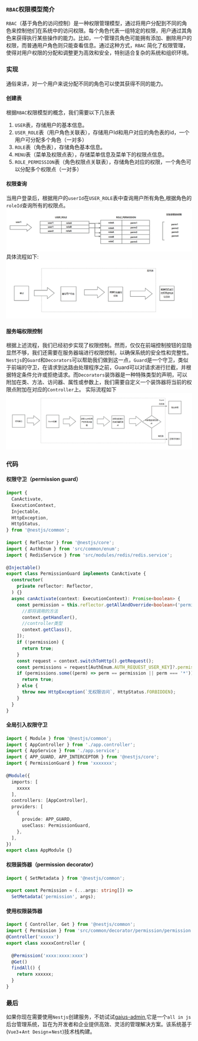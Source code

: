 ### `RBAC`权限模型简介
`RBAC`（基于角色的访问控制）是一种权限管理模型，通过将用户分配到不同的角色来控制他们在系统中的访问权限。每个角色代表一组特定的权限，用户通过其角色来获得执行某些操作的能力。比如，一个管理员角色可能拥有添加、删除用户的权限，而普通用户角色则只能查看信息。通过这种方式，`RBAC` 简化了权限管理，使得对用户权限的分配和调整更为高效和安全，特别适合复杂的系统和组织环境。
### 实现
通俗来讲，对一个用户来说分配不同的角色可以使其获得不同的能力。
#### 创建表
根据`RBAC`权限模型的概念，我们需要以下几张表
1. `USER`表，存储用户的基本信息。
2. `USER_ROLE`表（用户角色关联表），存储用户Id和用户对应的角色表的id，一个用户可分配多个角色（一对多）
3. `ROLE`表（角色表），存储角色基本信息。
4. `MENU`表（菜单及权限点表），存储菜单信息及菜单下的权限点信息。
5. `ROLE_PERMISSION`表（角色权限点关联表），存储角色对应的权限，一个角色可以分配多个权限点（一对多）
#### 权限查询
当用户登录后，根据用户的`userId`在`USER_ROLE`表中查询用户所有角色,根据角色的`roleId`查询所有的权限点。
![role.png](../../assets/images/gaius-admin/role.png)
具体流程如下:
![流程图](../../assets/images/gaius-admin/流程图.png)

#### 服务端权限控制
根据上述流程，我们已经初步实现了权限控制。然而，仅仅在前端控制按钮的显隐显然不够，我们还需要在服务器端进行权限控制，以确保系统的安全性和完整性。
`Nestjs`的`Guard`和`Decorators`可以帮助我们做到这一点，`Guard`是一个守卫，类似于前端的守卫，在请求到达路由处理程序之前，Guard可以对请求进行拦截，并根据特定条件允许或拒绝请求。而`Decorators`装饰器是一种特殊类型的声明，可以附加在类、方法、访问器、属性或参数上，我们需要自定义一个装饰器将当前的权限点附加在对应的`Controller`上。
实际流程如下
![server流程图](../../assets/images/gaius-admin/server流程图.png)
### 代码
#### 权限守卫（permission guard）
```typescript
import {
  CanActivate,
  ExecutionContext,
  Injectable,
  HttpException,
  HttpStatus,
} from '@nestjs/common';

import { Reflector } from '@nestjs/core';
import { AuthEnum } from 'src/common/enum';
import { RedisService } from 'src/modules/redis/redis.service';

@Injectable()
export class PermissionGuard implements CanActivate {
  constructor(
    private reflector: Reflector,
  ) {}
  async canActivate(context: ExecutionContext): Promise<boolean> {
    const permission = this.reflector.getAllAndOverride<boolean>('permission', [
      //即将调用的方法
      context.getHandler(),
      //controller类型
      context.getClass(),
    ]);
    if (!permission) {
      return true;
    }
    const request = context.switchToHttp().getRequest();
    const permissions = request[AuthEnum.AUTH_REQUEST_USER_KEY]?.permissions;
    if (permissions.some((perm) => perm == permission || perm === '*')) {
      return true;
    } else {
      throw new HttpException(`无权限访问`, HttpStatus.FORBIDDEN);
    }
  }
}
```
#### 全局引入权限守卫
```typescript
import { Module } from '@nestjs/common';
import { AppController } from './app.controller';
import { AppService } from './app.service';
import { APP_GUARD, APP_INTERCEPTOR } from '@nestjs/core';
import { PermissionGuard } from 'xxxxxxx';

@Module({
  imports: [
    xxxxx
  ],
  controllers: [AppController],
  providers: [
    {
      provide: APP_GUARD,
      useClass: PermissionGuard,
    },
  ],
})
export class AppModule {}
```
#### 权限装饰器（permission decorator）
```typescript
import { SetMetadata } from '@nestjs/common';

export const Permission = (...args: string[]) =>
  SetMetadata('permission', args);
```
#### 使用权限装饰器
```typescript
import { Controller, Get } from '@nestjs/common';
import { Permission } from 'src/common/decorator/permission/permission.decorator';
@Controller('xxxxx')
export class xxxxxController {
  
  @Permission('xxxx:xxxx:xxxx')
  @Get()
  findAll() {
    return xxxxxx;
  }
}
```
### 最后
如果你现在需要使用`Nestjs`创建服务，不妨试试[gaius-admin](./index.md),它是一个`all in js`后台管理系统，旨在为开发者和企业提供高效、灵活的管理解决方案。该系统基于(`Vue3`+`Ant Design`+`Nest`)技术栈构建。
   